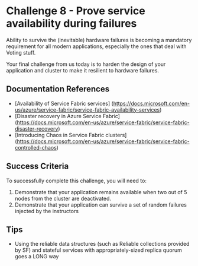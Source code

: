# Challenge 8 - Prove service availability during failures

Ability to survive the (inevitable) hardware failures is becoming a mandatory requirement for all modern applications, especially the ones that deal with Voting stuff.

Your final challenge from us today is to harden the design of your application and cluster to make it resilient to hardware failures.

## Documentation References

- [Availability of Service Fabric services] (https://docs.microsoft.com/en-us/azure/service-fabric/service-fabric-availability-services)
- [Disaster recovery in Azure Service Fabric] (https://docs.microsoft.com/en-us/azure/service-fabric/service-fabric-disaster-recovery)
- [Introducing Chaos in Service Fabric clusters] (https://docs.microsoft.com/en-us/azure/service-fabric/service-fabric-controlled-chaos)

## Success Criteria

To successfully complete this challenge, you will need to:
1) Demonstrate that your application remains available when two out of 5 nodes from the cluster are deactivated.
2) Demonstrate that your application can survive a set of random failures injected by the instructors

## Tips

- Using the reliable data structures (such as Reliable collections provided by SF) and stateful services with appropriately-sized replica quorum goes a LONG way 